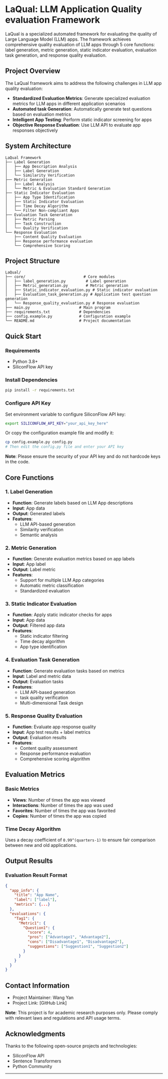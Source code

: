 # LaQual: LLM Application Quality evaluation Framework

LaQual is a specialized automated framework for evaluating the quality of Large Language Model (LLM) apps. The framework achieves comprehensive quality evaluation of LLM apps through 5 core functions: label generation, metric generation, static indicator evaluation, evaluation task generation, and response quality evaluation.

## Project Overview

The LaQual framework aims to address the following challenges in LLM app quality evaluation:
- **Standardized Evaluation Metrics**: Generate specialized evaluation metrics for LLM apps in different application scenarios
- **Automated task Generation**: Automatically generate test questions based on evaluation metrics
- **Intelligent App Testing**: Perform static indicator screening for apps
- **Objective Response Evaluation**: Use LLM API to evaluate app responses objectively

## System Architecture

```
LaQual Framework
├── Label Generation
│   ├── App Description Analysis
│   ├── Label Generation
│   └── Similarity Verification
├── Metric Generation
│   ├── Label Analysis
│   └── Metric & Evaluation Standard Generation
├── Static Indicator Evaluation
│   ├── App Type Identification
│   ├── Static Indicator Evaluation
│   ├── Time Decay Algorithm
│   └── Filter Non-compliant Apps
├── Evaluation Task Generation
│   ├── Metric Parsing
│   ├── Task Construction
│   └── Quality Verification
└── Response Evaluation
    ├── Content Quality Evaluation
    ├── Response performance evaluation
    └── Comprehensive Scoring
```

## Project Structure

```
LaQual/
├── core/                          # Core modules
│   ├── label_generation.py         # Label generation
│   ├── Metric_generation.py        # Metric generation
│   ├── Static_indicator_evaluation.py # Static indicator evaluation
│   ├── Evaluation_task_generation.py # Application test question generation
│   └── Response_quality_evaluation.py # Response evaluation
├── main.py                      # Main program
├── requirements.txt             # Dependencies
├── config.example.py            # Configuration example
└── README.md                    # Project documentation
```

## Quick Start

### Requirements

- Python 3.8+
- SiliconFlow API key

### Install Dependencies

```bash
pip install -r requirements.txt
```

### Configure API Key

Set environment variable to configure SiliconFlow API key:

```bash
export SILICONFLOW_API_KEY="your_api_key_here"
```

Or copy the configuration example file and modify it:

```bash
cp config.example.py config.py
# Then edit the config.py file and enter your API key
```

**Note**: Please ensure the security of your API key and do not hardcode keys in the code.

## Core Functions

### 1. Label Generation

- **Function**: Generate labels based on LLM App descriptions
- **Input**: App data
- **Output**: Generated labels
- **Features**:
  - LLM API-based generation
  - Similarity verification
  - Semantic analysis

### 2. Metric Generation

- **Function**: Generate evaluation metrics based on app labels
- **Input**: App label 
- **Output**: Label metric 
- **Features**:
  - Support for multiple LLM App categories
  - Automatic metric classification
  - Standardized evaluation

### 3. Static Indicator Evaluation

- **Function**: Apply static indicator checks for apps
- **Input**: App data
- **Output**: Filtered app data
- **Features**:
  - Static indicator filtering
  - Time decay algorithm
  - App type identification

### 4. Evaluation Task Generation

- **Function**: Generate evaluation tasks based on metrics
- **Input**: Label and metric data
- **Output**: Evaluation tasks
- **Features**:
  - LLM API-based generation
  - task quality verification
  - Multi-dimensional Task design

### 5. Response Quality Evaluation

- **Function**: Evaluate app response quality
- **Input**: App test results + label metrics
- **Output**: Evaluation results
- **Features**:
  - Content quality assessment
  - Response performance evaluation
  - Comprehensive scoring algorithm

## Evaluation Metrics

### Basic Metrics
- **Views**: Number of times the app was viewed
- **Interactions**: Number of times the app was used
- **Favorites**: Number of times the app was favorited
- **Copies**: Number of times the app was copied

### Time Decay Algorithm
Uses a decay coefficient of `0.99^(quarters-1)` to ensure fair comparison between new and old applications.

## Output Results

### Evaluation Result Format

```json
{
  "app_info": {
    "title": "App Name",
    "label": ["label"],
    "metrics": {...}
  },
  "evaluations": {
    "Tag1": {
      "Metric1": {
        "Question1": {
          "score": 4,
          "pros": ["Advantage1", "Advantage2"],
          "cons": ["Disadvantage1", "Disadvantage2"],
          "suggestions": ["Suggestion1", "Suggestion2"]
        }
      }
    }
  }
}
```

## Contact Information

- Project Maintainer: Wang Yan
- Project Link: [GitHub Link]

**Note**: This project is for academic research purposes only. Please comply with relevant laws and regulations and API usage terms.

## Acknowledgments

Thanks to the following open-source projects and technologies:
- SiliconFlow API
- Sentence Transformers
- Python Community

---
